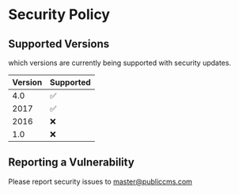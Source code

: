 # Security Policy

## Supported Versions

which versions are currently being supported with security updates.

| Version | Supported          |
| ------- | ------------------ |
|   4.0   | :white_check_mark: |
|   2017  | :white_check_mark: |
|   2016  | :x:                |
|   1.0   | :x:                |

## Reporting a Vulnerability
Please report security issues to master@publiccms.com

